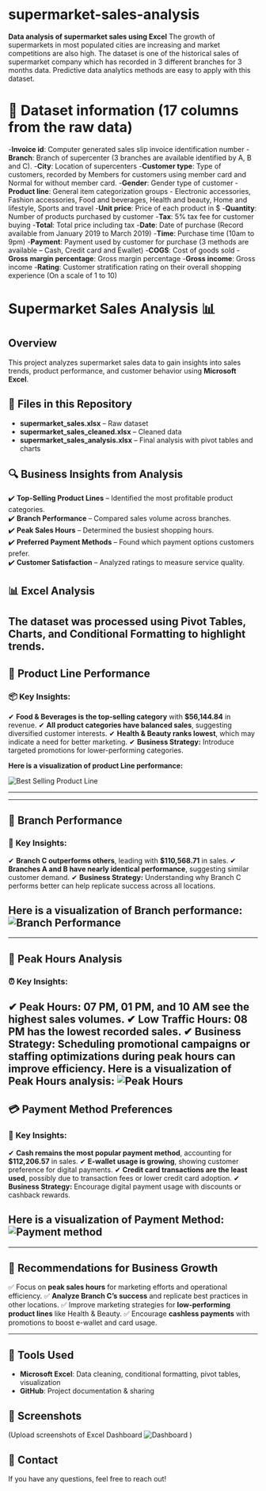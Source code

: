 # supermarket-sales-analysis
**Data analysis of supermarket sales using Excel**
The growth of supermarkets in most populated cities are increasing and market competitions are also high. The dataset is one of the historical sales of supermarket company which has recorded in 3 different branches for 3 months data. Predictive data analytics methods are easy to apply with this dataset.

# 📂 Dataset information (17 columns from the raw data)
-**Invoice id**: Computer generated sales slip invoice identification number
-**Branch**: Branch of supercenter (3 branches are available identified by A, B and C).
-**City**: Location of supercenters
-**Customer type**: Type of customers, recorded by Members for customers using member card and Normal for without member card.
-**Gender**: Gender type of customer
-**Product line**: General item categorization groups - Electronic accessories, Fashion accessories, Food and beverages, Health and beauty, Home and lifestyle, Sports and travel
-**Unit price**: Price of each product in $
-**Quantity**: Number of products purchased by customer
-**Tax**: 5% tax fee for customer buying
-**Total**: Total price including tax
-**Date**: Date of purchase (Record available from January 2019 to March 2019)
-**Time**: Purchase time (10am to 9pm)
-**Payment**: Payment used by customer for purchase (3 methods are available – Cash, Credit card and Ewallet)
-**COGS**: Cost of goods sold
-**Gross margin percentage**: Gross margin percentage
-**Gross income**: Gross income
-**Rating**: Customer stratification rating on their overall shopping experience (On a scale of 1 to 10)

# Supermarket Sales Analysis 📊  

## Overview  
This project analyzes supermarket sales data to gain insights into sales trends, product performance, and customer behavior using **Microsoft Excel**.

## 📂 Files in this Repository  
- **supermarket_sales.xlsx** – Raw dataset  
- **supermarket_sales_cleaned.xlsx** – Cleaned data  
- **supermarket_sales_analysis.xlsx** – Final analysis with pivot tables and charts  

## 🔍 Business Insights from Analysis  
✔️ **Top-Selling Product Lines** – Identified the most profitable product categories.  
✔️ **Branch Performance** – Compared sales volume across branches.  
✔️ **Peak Sales Hours** – Determined the busiest shopping hours.  
✔️ **Preferred Payment Methods** – Found which payment options customers prefer.  
✔️ **Customer Satisfaction** – Analyzed ratings to measure service quality.  

## 📊 Excel Analysis  
The dataset was processed using **Pivot Tables**, **Charts**, and **Conditional Formatting** to highlight trends. 
---
## 🎯 **Product Line Performance**
### 📦 **Key Insights:**
✔ **Food & Beverages is the top-selling category** with **$56,144.84** in revenue.
✔ **All product categories have balanced sales**, suggesting diversified customer interests.
✔ **Health & Beauty ranks lowest**, which may indicate a need for better marketing.
✔ **Business Strategy:** Introduce targeted promotions for lower-performing categories.

**Here is a visualization of product Line performance:**

![Best Selling Product Line](images/Best_Selling_ProductLine.jpg)

---
---
## 📍 **Branch Performance**
### 🏢 **Key Insights:**
✔ **Branch C outperforms others**, leading with **$110,568.71** in sales.
✔ **Branches A and B have nearly identical performance**, suggesting similar customer demand.
✔ **Business Strategy:** Understanding why Branch C performs better can help replicate success across all locations.

**Here is a visualization of Branch performance:**
![Branch Performance](images/Sales_Per_Branch.jpg)
---
---
## 📅 **Peak Hours Analysis**
### ⏰ **Key Insights:**
✔ **Peak Hours:** 07 PM, 01 PM, and 10 AM see the highest sales volumes.
✔ **Low Traffic Hours:** 08 PM has the lowest recorded sales.
✔ **Business Strategy:** Scheduling promotional campaigns or staffing optimizations during peak hours can improve 
    efficiency.
    **Here is a visualization of Peak Hours analysis:**
![Peak Hours](images/Peak_Hours.jpg)
---
## 💳 **Payment Method Preferences**
### 🏦 **Key Insights:**
✔ **Cash remains the most popular payment method**, accounting for **$112,206.57** in sales.
✔ **E-wallet usage is growing**, showing customer preference for digital payments.
✔ **Credit card transactions are the least used**, possibly due to transaction fees or lower credit card adoption.
✔ **Business Strategy:** Encourage digital payment usage with discounts or cashback rewards.


 **Here is a visualization of Payment Method:**
![Payment method](images/Payment_Method.jpg)
---
---
## 📌 **Recommendations for Business Growth**
✅ Focus on **peak sales hours** for marketing efforts and operational efficiency.
✅ **Analyze Branch C’s success** and replicate best practices in other locations.
✅ Improve marketing strategies for **low-performing product lines** like Health & Beauty.
✅ Encourage **cashless payments** with promotions to boost e-wallet and card usage.

---
## 🚀 Tools Used  
- **Microsoft Excel**: Data cleaning, conditional formatting, pivot tables, visualization
- **GitHub**: Project documentation & sharing  

## 📸 Screenshots  
(Upload screenshots of Excel Dashboard ![Dashboard](images/Dashboard.jpg)
)  

## 📩 Contact  
If you have any questions, feel free to reach out!  
